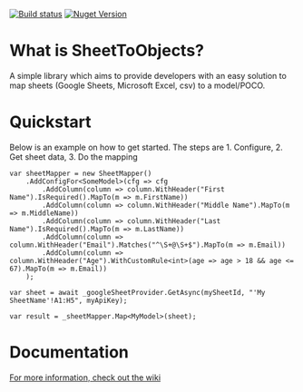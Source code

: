 [![Build status](https://ci.appveyor.com/api/projects/status/xyh066af9kpkqpgm?svg=true)](https://ci.appveyor.com/project/josdeweger/sheettoobjects)
[![Nuget Version](https://img.shields.io/nuget/v/SheetToObjects.Lib.svg)](https://www.nuget.org/packages/SheetToObjects.Lib/)

# What is SheetToObjects?
A simple library which aims to provide developers with an easy solution to map sheets (Google Sheets, Microsoft Excel, csv) to a model/POCO.

# Quickstart
Below is an example on how to get started. The steps are 1. Configure, 2. Get sheet data, 3. Do the mapping
```
var sheetMapper = new SheetMapper()
    .AddConfigFor<SomeModel>(cfg => cfg
        .AddColumn(column => column.WithHeader("First Name").IsRequired().MapTo(m => m.FirstName))
        .AddColumn(column => column.WithHeader("Middle Name").MapTo(m => m.MiddleName))
        .AddColumn(column => column.WithHeader("Last Name").IsRequired().MapTo(m => m.LastName))
        .AddColumn(column => column.WithHeader("Email").Matches("^\S+@\S+$").MapTo(m => m.Email))
        .AddColumn(column => column.WithHeader("Age").WithCustomRule<int>(age => age > 18 && age <= 67).MapTo(m => m.Email))
    );

var sheet = await _googleSheetProvider.GetAsync(mySheetId, "'My SheetName'!A1:H5", myApiKey);

var result = _sheetMapper.Map<MyModel>(sheet);
```

# Documentation
[For more information, check out the wiki](https://github.com/josdeweger/SheetToObjects/wiki)
